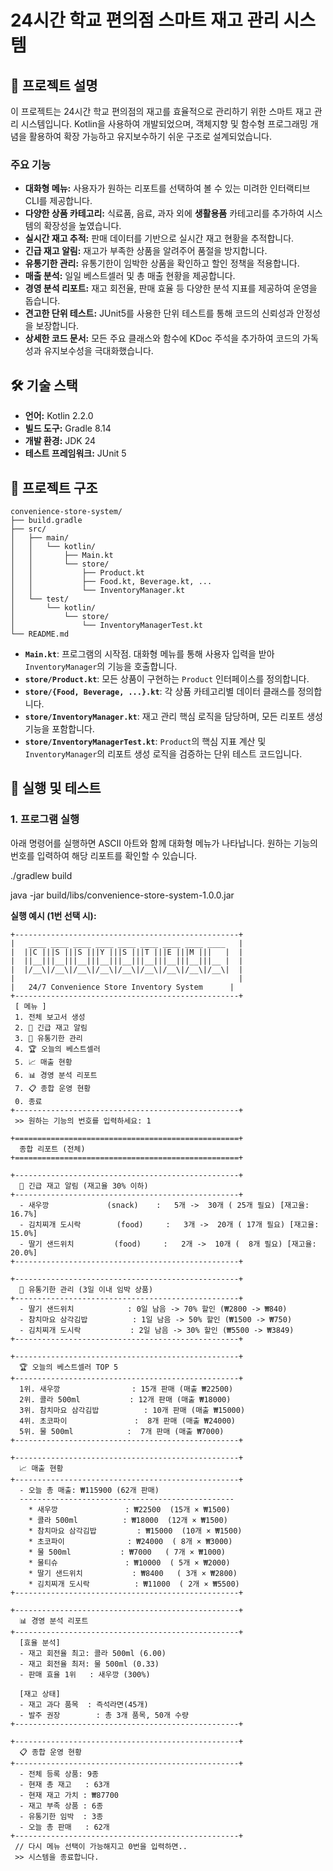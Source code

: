 # 24시간 학교 편의점 스마트 재고 관리 시스템

## 📝 프로젝트 설명

이 프로젝트는 24시간 학교 편의점의 재고를 효율적으로 관리하기 위한 스마트 재고 관리 시스템입니다. Kotlin을 사용하여 개발되었으며, 객체지향 및 함수형 프로그래밍 개념을 활용하여 확장 가능하고 유지보수하기 쉬운 구조로 설계되었습니다.

### 주요 기능

- **대화형 메뉴:** 사용자가 원하는 리포트를 선택하여 볼 수 있는 미려한 인터랙티브 CLI를 제공합니다.
- **다양한 상품 카테고리:** 식료품, 음료, 과자 외에 **생활용품** 카테고리를 추가하여 시스템의 확장성을 높였습니다.
- **실시간 재고 추적:** 판매 데이터를 기반으로 실시간 재고 현황을 추적합니다.
- **긴급 재고 알림:** 재고가 부족한 상품을 알려주어 품절을 방지합니다.
- **유통기한 관리:** 유통기한이 임박한 상품을 확인하고 할인 정책을 적용합니다.
- **매출 분석:** 일일 베스트셀러 및 총 매출 현황을 제공합니다.
- **경영 분석 리포트:** 재고 회전율, 판매 효율 등 다양한 분석 지표를 제공하여 운영을 돕습니다.
- **견고한 단위 테스트:** JUnit5를 사용한 단위 테스트를 통해 코드의 신뢰성과 안정성을 보장합니다.
- **상세한 코드 문서:** 모든 주요 클래스와 함수에 KDoc 주석을 추가하여 코드의 가독성과 유지보수성을 극대화했습니다.

## 🛠️ 기술 스택

- **언어:** Kotlin 2.2.0
- **빌드 도구:** Gradle 8.14
- **개발 환경:** JDK 24
- **테스트 프레임워크:** JUnit 5

## 📂 프로젝트 구조

```
convenience-store-system/
├── build.gradle
├── src/
│   ├── main/
│   │   └── kotlin/
│   │       ├── Main.kt
│   │       └── store/
│   │           ├── Product.kt
│   │           ├── Food.kt, Beverage.kt, ...
│   │           └── InventoryManager.kt
│   └── test/
│       └── kotlin/
│           └── store/
│               └── InventoryManagerTest.kt
└── README.md
```

- **`Main.kt`**: 프로그램의 시작점. 대화형 메뉴를 통해 사용자 입력을 받아 `InventoryManager`의 기능을 호출합니다.
- **`store/Product.kt`**: 모든 상품이 구현하는 `Product` 인터페이스를 정의합니다.
- **`store/{Food, Beverage, ...}.kt`**: 각 상품 카테고리별 데이터 클래스를 정의합니다.
- **`store/InventoryManager.kt`**: 재고 관리 핵심 로직을 담당하며, 모든 리포트 생성 기능을 포함합니다.
- **`store/InventoryManagerTest.kt`**: `Product`의 핵심 지표 계산 및 `InventoryManager`의 리포트 생성 로직을 검증하는 단위 테스트 코드입니다.

## 🚀 실행 및 테스트

### 1. 프로그램 실행

아래 명령어를 실행하면 ASCII 아트와 함께 대화형 메뉴가 나타납니다. 원하는 기능의 번호를 입력하여 해당 리포트를 확인할 수 있습니다.

./gradlew build 

java -jar build/libs/convenience-store-system-1.0.0.jar


**실행 예시 (1번 선택 시):**
```
+--------------------------------------------------+
|   ____ ____ ____ ____ ____ ____ ____ ____ ____   |
|  ||C |||S |||S |||Y |||S |||T |||E |||M |||   |  |
|  ||__|||__|||__|||__|||__|||__|||__|||__|||__ |  |
|  |/__\|/__\|/__\|/__\|/__\|/__\|/__\|/__\|/__\|  |
|                                                  |
|   24/7 Convenience Store Inventory System      |
+--------------------------------------------------+
 [ 메뉴 ]
 1. 전체 보고서 생성
 2. 🚨 긴급 재고 알림
 3. 📆 유통기한 관리
 4. 🏆 오늘의 베스트셀러
 5. 📈 매출 현황
 6. 📊 경영 분석 리포트
 7. 📋 종합 운영 현황
 0. 종료
+--------------------------------------------------+
 >> 원하는 기능의 번호를 입력하세요: 1

+==================================================+
  종합 리포트 (전체)
+==================================================+

+--------------------------------------------------+
  🚨 긴급 재고 알림 (재고율 30% 이하)
+--------------------------------------------------+
  - 새우깡             (snack)    :   5개 ->  30개 ( 25개 필요) [재고율: 16.7%]
  - 김치찌개 도시락        (food)     :   3개 ->  20개 ( 17개 필요) [재고율: 15.0%]
  - 딸기 샌드위치         (food)     :   2개 ->  10개 (  8개 필요) [재고율: 20.0%]
+--------------------------------------------------+

+--------------------------------------------------+
  📆 유통기한 관리 (3일 이내 임박 상품)
+--------------------------------------------------+
  - 딸기 샌드위치            : 0일 남음 -> 70% 할인 (₩2800 -> ₩840)
  - 참치마요 삼각김밥          : 1일 남음 -> 50% 할인 (₩1500 -> ₩750)
  - 김치찌개 도시락           : 2일 남음 -> 30% 할인 (₩5500 -> ₩3849)
+--------------------------------------------------+

+--------------------------------------------------+
  🏆 오늘의 베스트셀러 TOP 5
+--------------------------------------------------+
  1위. 새우깡                : 15개 판매 (매출 ₩22500)
  2위. 콜라 500ml           : 12개 판매 (매출 ₩18000)
  3위. 참치마요 삼각김밥          : 10개 판매 (매출 ₩15000)
  4위. 초코파이               :  8개 판매 (매출 ₩24000)
  5위. 물 500ml            :  7개 판매 (매출 ₩7000)
+--------------------------------------------------+

+--------------------------------------------------+
  📈 매출 현황
+--------------------------------------------------+
  - 오늘 총 매출: ₩115900 (62개 판매)
  ------------------------------------------------
    * 새우깡               : ₩22500  (15개 × ₩1500)
    * 콜라 500ml          : ₩18000  (12개 × ₩1500)
    * 참치마요 삼각김밥         : ₩15000  (10개 × ₩1500)
    * 초코파이              : ₩24000  ( 8개 × ₩3000)
    * 물 500ml           : ₩7000   ( 7개 × ₩1000)
    * 물티슈               : ₩10000  ( 5개 × ₩2000)
    * 딸기 샌드위치           : ₩8400   ( 3개 × ₩2800)
    * 김치찌개 도시락          : ₩11000  ( 2개 × ₩5500)
+--------------------------------------------------+

+--------------------------------------------------+
  📊 경영 분석 리포트
+--------------------------------------------------+
  [효율 분석]
  - 재고 회전율 최고: 콜라 500ml (6.00)
  - 재고 회전율 최저: 물 500ml (0.33)
  - 판매 효율 1위   : 새우깡 (300%)

  [재고 상태]
  - 재고 과다 품목  : 즉석라면(45개)
  - 발주 권장        : 총 3개 품목, 50개 수량
+--------------------------------------------------+

+--------------------------------------------------+
  📋 종합 운영 현황
+--------------------------------------------------+
  - 전체 등록 상품: 9종
  - 현재 총 재고   : 63개
  - 현재 재고 가치 : ₩87700
  - 재고 부족 상품 : 6종
  - 유통기한 임박  : 3종
  - 오늘 총 판매   : 62개
+--------------------------------------------------+
 // 다시 메뉴 선택이 가능해지고 0번을 입력하면..
 >> 시스템을 종료합니다.
```

